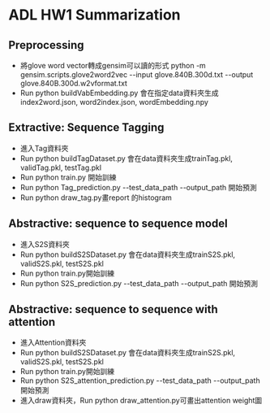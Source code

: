 # ADL HW1 Summarization
			 
## Preprocessing
* 將glove word vector轉成gensim可以讀的形式
  python -m gensim.scripts.glove2word2vec --input  glove.840B.300d.txt --output glove.840B.300d.w2vformat.txt
* Run python buildVabEmbedding.py 
  會在指定data資料夾生成index2word.json, word2index.json, wordEmbedding.npy
## Extractive: Sequence Tagging
* 進入Tag資料夾
* Run python buildTagDataset.py 會在data資料夾生成trainTag.pkl, validTag.pkl, testTag.pkl
* Run python train.py 開始訓練
* Run python Tag_prediction.py --test_data_path <file> --output_path <file> 開始預測
* Run python draw_tag.py畫report 的histogram
## Abstractive: sequence to  sequence model
* 進入S2S資料夾
* Run python buildS2SDataset.py 會在data資料夾生成trainS2S.pkl, validS2S.pkl, testS2S.pkl
* Run python train.py開始訓練
* Run python S2S_prediction.py --test_data_path <file> --output_path <file> 開始預測
## Abstractive: sequence to  sequence with attention
* 進入Attention資料夾
* Run python buildS2SDataset.py 會在data資料夾生成trainS2S.pkl, validS2S.pkl, testS2S.pkl
* Run python train.py開始訓練
* Run python S2S_attention_prediction.py --test_data_path <file> --output_path <file> 開始預測
* 進入draw資料夾，Run python draw_attention.py可畫出attention weight圖
